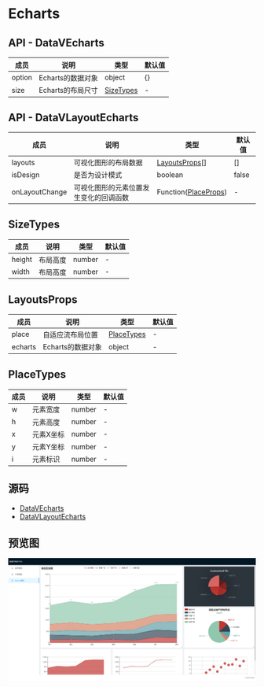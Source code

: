 # Echarts

## API - DataVEcharts

| 成员 | 说明 | 类型 | 默认值 |
| --- | --- | --- | --- |
| option | Echarts的数据对象 | object | {} |
| size | Echarts的布局尺寸 | [SizeTypes](#sizetypes) | - |

## API - DataVLayoutEcharts

| 成员 | 说明 | 类型 | 默认值 |
| --- | --- | --- | --- |
| layouts | 可视化图形的布局数据 | [LayoutsProps](#layoutsprops)[] | [] |
| isDesign | 是否为设计模式 | boolean | false |
| onLayoutChange | 可视化图形的元素位置发生变化的回调函数 | Function([PlaceProps](#placeprops)) | - |

## SizeTypes

| 成员 | 说明 | 类型 | 默认值 |
| --- | --- | --- | --- |
| height | 布局高度 | number | - |
| width | 布局高度 | number | - |

## LayoutsProps

| 成员 | 说明 | 类型 | 默认值 |
| --- | --- | --- | --- |
| place | 自适应流布局位置 | [PlaceTypes](#placetypes) | - |
| echarts | Echarts的数据对象 | object | - |

## PlaceTypes

| 成员 | 说明 | 类型 | 默认值 |
| --- | --- | --- | --- |
| w | 元素宽度 | number | - |
| h | 元素高度 | number | - |
| x | 元素X坐标 | number | - |
| y | 元素Y坐标 | number | - |
| i | 元素标识 | number | - |

## 源码

- [DataVEcharts](../src/components/layout-echarts)
- [DataVLayoutEcharts](../src/components/layout-grid-echarts)

## 预览图

![Echarts](./images/20180713090624.png)

